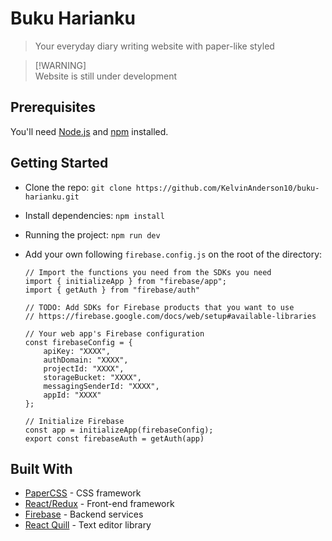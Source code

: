 # Buku Harianku

> Your everyday diary writing website with paper-like styled

> [!WARNING]<br>Website is still under development

## Prerequisites

You'll need [Node.js](https://nodejs.org/en/) and [npm](https://www.npmjs.com/) installed.

## Getting Started

- Clone the repo: `git clone https://github.com/KelvinAnderson10/buku-harianku.git`
- Install dependencies: `npm install`
- Running the project: `npm run dev`
- Add your own following `firebase.config.js` on the root of the directory:

  ```
  // Import the functions you need from the SDKs you need
  import { initializeApp } from "firebase/app";
  import { getAuth } from "firebase/auth"

  // TODO: Add SDKs for Firebase products that you want to use
  // https://firebase.google.com/docs/web/setup#available-libraries

  // Your web app's Firebase configuration
  const firebaseConfig = {
      apiKey: "XXXX",
      authDomain: "XXXX",
      projectId: "XXXX",
      storageBucket: "XXXX",
      messagingSenderId: "XXXX",
      appId: "XXXX"
  };

  // Initialize Firebase
  const app = initializeApp(firebaseConfig);
  export const firebaseAuth = getAuth(app)
  ```

## Built With

- [PaperCSS](https://github.com/papercss/papercss) - CSS framework
- [React/Redux](https://github.com/facebook/react) - Front-end framework
- [Firebase](https://firebase.google.com) - Backend services
- [React Quill](https://github.com/zenoamaro/react-quill) - Text editor library
